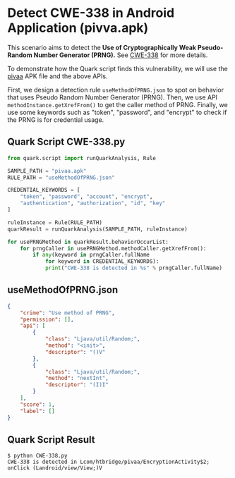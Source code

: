 # Detect CWE-338 in Android Application (pivva.apk)

This scenario aims to detect the **Use of Cryptographically Weak
Pseudo-Random Number Generator (PRNG).** See
[CWE-338](https://cwe.mitre.org/data/definitions/338.html) for more
details.

To demonstrate how the Quark script finds this vulnerability, we will
use the [pivaa](https://github.com/HTBridge/pivaa) APK file and the
above APIs.

First, we design a detection rule `useMethodOfPRNG.json` to spot on
behavior that uses Pseudo Random Number Generator (PRNG). Then, we use
API `methodInstance.getXrefFrom()` to get the caller method of PRNG.
Finally, we use some keywords such as "token", "password", and "encrypt"
to check if the PRNG is for credential usage.

## Quark Script CWE-338.py

``` python
from quark.script import runQuarkAnalysis, Rule

SAMPLE_PATH = "pivaa.apk"
RULE_PATH = "useMethodOfPRNG.json"

CREDENTIAL_KEYWORDS = [
    "token", "password", "account", "encrypt",
    "authentication", "authorization", "id", "key"
]

ruleInstance = Rule(RULE_PATH)
quarkResult = runQuarkAnalysis(SAMPLE_PATH, ruleInstance)

for usePRNGMethod in quarkResult.behaviorOccurList:
    for prngCaller in usePRNGMethod.methodCaller.getXrefFrom():
        if any(keyword in prngCaller.fullName
            for keyword in CREDENTIAL_KEYWORDS):
            print("CWE-338 is detected in %s" % prngCaller.fullName)
```

## useMethodOfPRNG.json

``` json
{
    "crime": "Use method of PRNG",
    "permission": [],
    "api": [
        {
            "class": "Ljava/util/Random;",
            "method": "<init>",
            "descriptor": "()V"
        },
        {
            "class": "Ljava/util/Random;",
            "method": "nextInt",
            "descriptor": "(I)I"
        }
    ],
    "score": 1,
    "label": []
}
```

## Quark Script Result

``` TEXT
$ python CWE-338.py
CWE-338 is detected in Lcom/htbridge/pivaa/EncryptionActivity$2; onClick (Landroid/view/View;)V
```
